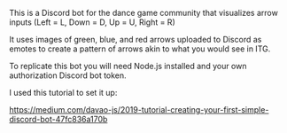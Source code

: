 This is a Discord bot for the dance game community that visualizes arrow inputs (Left = L, Down = D, Up = U, Right = R)

It uses images of green, blue, and red arrows uploaded to Discord as emotes to create a pattern of arrows
akin to what you would see in ITG.

To replicate this bot you will need Node.js installed and your own authorization Discord bot token.

I used this tutorial to set it up:

https://medium.com/davao-js/2019-tutorial-creating-your-first-simple-discord-bot-47fc836a170b
